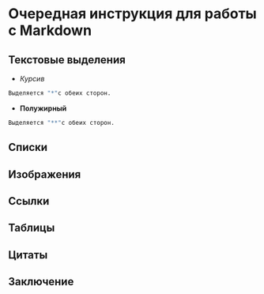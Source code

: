 # Очередная инструкция для работы с Markdown

## Текстовые выделения
* *Курсив*
```sh
Выделяется "*"с обеих сторон.
```

* **Полужирный**
```sh
Выделяется "**"с обеих сторон.
```
## Списки

## Изображения

## Ссылки

## Таблицы

## Цитаты

## Заключение